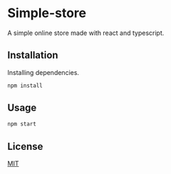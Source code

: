 # Simple-store

A simple online store made with react and typescript.

## Installation

Installing dependencies.

```bash
npm install
```

## Usage

```bash
npm start
```

## License
[MIT](https://choosealicense.com/licenses/mit/)